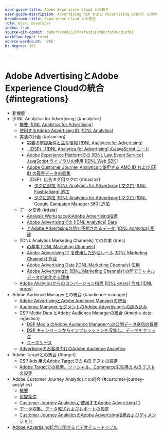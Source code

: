 ```yaml
---
user-guide-title: Adobe Experience Cloud との統合
user-guide-description: Advertising DSP および Advertising Search と他の Adobe Experience Cloud 製品およびサービスとの統合について学習します。
breadcrumb-title: Experience Cloud との統合
role: User, Developer
index: true
source-git-commit: d8bef70c4d8525fc4fecd114f8bcfef45ad1af01
workflow-type: tm+mt
source-wordcount: '265'
ht-degree: 10%

---
```



# Adobe AdvertisingとAdobe Experience Cloudの統合 {#integrations}

<!--  ADD LATER: and Adobe Experience Platform -->

+ [新機能](/help/integrations/home.md)
+ [!DNL Analytics for Advertising] {#analytics}
   + [概要  [!DNL Analytics for Advertising]](/help/integrations/analytics/overview.md)
   + [使用するAdobe Advertising ID [!DNL Analytics]](/help/integrations/analytics/ids.md)
   + 実装の計画 {#planning}
      + [実装の前提条件と主な情報  [!DNL Analytics for Advertising]](/help/integrations/analytics/prerequisites.md)
      + [（DSP）  [!DNL Analytics for Advertising] のJavaScript コード](/help/integrations/analytics/javascript.md)
      + [Adobe Experience Platformでの  [!DNL Last Event Service] JavaScript ライブラリの使用  [!DNL Web SDK]](/help/integrations/analytics/web-sdk.md)
      + [Adobe Customer Journey Analyticsで使用する AMO ID および EF ID の履歴データの収集](/help/integrations/analytics/rvars-to-evars.md)
      + （DSP）広告タグ用マクロ {#macros}
         + [タグに追加  [!DNL Analytics for Advertising]  マクロ  [!DNL Flashtalking]  追加](/help/integrations/analytics/macros-flashtalking.md)
         + [タグに追加  [!DNL Analytics for Advertising]  マクロ  [!DNL Google Campaign Manager 360]  追加](/help/integrations/analytics/macros-google-campaign-manager.md)
   + データ交換 {#data}
      + [Analysis WorkspaceのAdobe Advertising指標](/help/integrations/analytics/advertising-metrics-in-analytics.md)
      + [Adobe Advertisingでの [!DNL Analytics] Data](/help/integrations/analytics/analytics-data-in-advertising.md)
      + [とAdobe Advertisingの間で予想されるデータ  [!DNL Analytics]  相違](/help/integrations/analytics/data-variances.md)
   + [!DNL Analytics Marketing Channels] での作業 {#mc}
      + [の基本  [!DNL Marketing Channels]](/help/integrations/analytics/marketing-channels/mc-overview.md)
      + [Adobe Advertising ID を使用した処理ルール  [!DNL Marketing Channels]  作成](/help/integrations/analytics/marketing-channels/mc-ids.md)
      + [Adobe Advertising Data [!DNL Marketing Channels]  使用](/help/integrations/analytics/marketing-channels/mc-ac-data.md)
      + [Adobe Advertisingと  [!DNL Marketing Channels] の間でチャネルデータが変化する理由](/help/integrations/analytics/marketing-channels/mc-data-variances.md)
   + [Adobe Analyticsからのコンバージョン指標  [!DNL eVars]  作成  [!DNL props]](/help/integrations/analytics/conversion-metrics-from-evars.md)
+ Adobe Audience Managerとの統合 {#audience-manager}
   + [Adobe AdvertisingとAdobe Audience Managerの統合](/help/integrations/audience-manager/overview.md)
   + [Audience Manager セグメントのAdobe Advertisingへの読み込み](/help/integrations/audience-manager/import-audiences.md)
   + DSP Media Data とAdobe Audience Managerの統合 {#media-data-ingestion}
      + [DSP Media のAdobe Audience Managerへの公開データ送信の概要](/help/integrations/audience-manager/media-data-integration/overview.md)
      + [DSP キャンペーンからインプレッションを収集し、データをクリック](/help/integrations/audience-manager/media-data-integration/collect.md)
      + [ユースケース](/help/integrations/audience-manager/media-data-integration/use-cases.md)
   + [Advertisingのお客様向けのAdobe Audience Analytics](/help/integrations/audience-manager/audience-analytics.md)
+ Adobe Targetとの統合 {#target}
   + [DSP Ads 用のAdobe Targetでの A/B テストの設定](/help/integrations/target/ab-tests-dsp.md)
   + [Adobe Targetでの検索、ソーシャル、Commerce広告用の A/B テストの設定](/help/integrations/target/ab-tests-search.md)
+ Adobe Customer Journey Analyticsとの統合 {#customer-journey-analytics}
   + [概要](/help/integrations/customer-journey-analytics/overview.md)
   + [前提条件](/help/integrations/customer-journey-analytics/prerequisites.md)
   + [Customer Journey Analyticsが使用するAdobe Advertising ID](/help/integrations/customer-journey-analytics/ids.md)
   + [データ収集、データ転送およびレポートの設定](/help/integrations/customer-journey-analytics/set-up.md)
   + [Customer Journey AnalyticsのAdobe Advertising指標およびディメンション](/help/integrations/customer-journey-analytics/advertising-data-in-cja.md)
+ [Adobe Advertising統合に関するビデオチュートリアル &#x200B;](https://experienceleague.adobe.com/docs/advertising-learn/tutorials/overview.html?lang=ja)<!-- rename if the tutorials TOC structure changes -->
